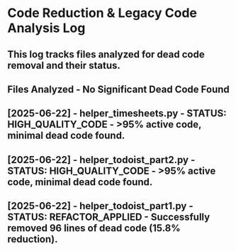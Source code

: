 # Code Reduction & Legacy Code Analysis Log
This log tracks files analyzed for dead code removal and their status.
---

## Files Analyzed - No Significant Dead Code Found

**[2025-06-22] - helper_timesheets.py - STATUS: HIGH_QUALITY_CODE - >95% active code, minimal dead code found.**
---
**[2025-06-22] - helper_todoist_part2.py - STATUS: HIGH_QUALITY_CODE - >95% active code, minimal dead code found.**
---
**[2025-06-22] - helper_todoist_part1.py - STATUS: REFACTOR_APPLIED - Successfully removed 96 lines of dead code (15.8% reduction).**
---
